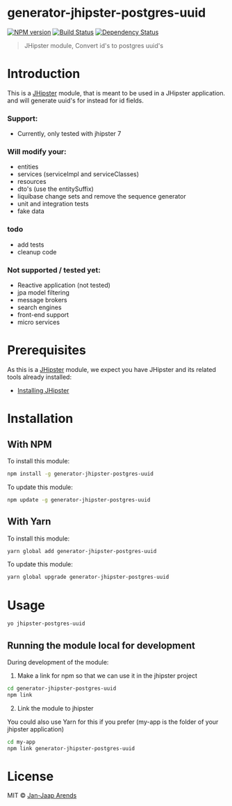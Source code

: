 # generator-jhipster-postgres-uuid

[![NPM version][npm-image]][npm-url] [![Build Status][github-actions-image]][github-actions-url] [![Dependency Status][daviddm-image]][daviddm-url]

> JHipster module, Convert id&#39;s to postgres uuid&#39;s

# Introduction

This is a [JHipster](https://www.jhipster.tech/) module, that is meant to be used in a JHipster application. and will generate uuid's for instead for id fields.

### Support:

- Currently, only tested with jhipster 7

### Will modify your:

- entities
- services (serviceImpl and serviceClasses)
- resources
- dto's (use the entitySuffix)
- liquibase change sets and remove the sequence generator
- unit and integration tests
- fake data

### todo

- add tests
- cleanup code

### Not supported / tested yet:

- Reactive application (not tested)
- jpa model filtering
- message brokers
- search engines
- front-end support
- micro services

# Prerequisites

As this is a [JHipster](https://www.jhipster.tech/) module, we expect you have JHipster and its related tools already installed:

- [Installing JHipster](https://www.jhipster.tech/installation/)

# Installation

## With NPM

To install this module:

```bash
npm install -g generator-jhipster-postgres-uuid
```

To update this module:

```bash
npm update -g generator-jhipster-postgres-uuid
```

## With Yarn

To install this module:

```bash
yarn global add generator-jhipster-postgres-uuid
```

To update this module:

```bash
yarn global upgrade generator-jhipster-postgres-uuid
```

# Usage

```bash
yo jhipster-postgres-uuid
```

## Running the module local for development

During development of the module:

1. Make a link for npm so that we can use it in the jhipster project

```bash
cd generator-jhipster-postgres-uuid
npm link
```

2. Link the module to jhipster

You could also use Yarn for this if you prefer (my-app is the folder of your jhipster application)

```bash
cd my-app
npm link generator-jhipster-postgres-uuid
```

# License

MIT © [Jan-Jaap Arends](http://www.codeimpact.nl)

[npm-image]: https://img.shields.io/npm/v/generator-jhipster-postgres-uuid.svg
[npm-url]: https://npmjs.org/package/generator-jhipster-postgres-uuid
[github-actions-image]: https://github.com/codeimpact/generator-jhipster-postgres-uuid/workflows/Build/badge.svg
[github-actions-url]: https://github.com/codeimpact/generator-jhipster-postgres-uuid/actions
[daviddm-image]: https://david-dm.org/codeimpact/generator-jhipster-postgres-uuid.svg?theme=shields.io
[daviddm-url]: https://david-dm.org/codeimpact/generator-jhipster-postgres-uuid
